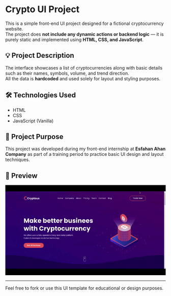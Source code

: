 # Crypto UI Project

This is a simple front-end UI project designed for a fictional cryptocurrency website.  
The project does **not include any dynamic actions or backend logic** — it is purely static and implemented using **HTML, CSS, and JavaScript**.

## 💡 Project Description

The interface showcases a list of cryptocurrencies along with basic details such as their names, symbols, volume, and trend direction.  
All the data is **hardcoded** and used solely for layout and styling purposes.

## 🛠 Technologies Used

- HTML
- CSS
- JavaScript (Vanilla)

## 📁 Project Purpose

This project was developed during my front-end internship at **Esfahan Ahan Company** as part of a training period to practice basic UI design and layout techniques.

## 📸 Preview

![Crypto UI Preview](./preview.gif)

---

Feel free to fork or use this UI template for educational or design purposes.
